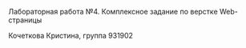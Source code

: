 Лабораторная работа №4. Комплексное задание по верстке Web-страницы

Кочеткова Кристина, группа 931902
